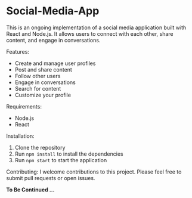 # Social-Media-App

This is an ongoing implementation of a social media application built with React and Node.js. It allows users to connect with each other, share content, and engage in conversations.

Features:
* Create and manage user profiles
* Post and share content
* Follow other users
* Engage in conversations
* Search for content
* Customize your profile

Requirements:
* Node.js
* React

Installation:
1. Clone the repository
2. Run `npm install` to install the dependencies
3. Run `npm start` to start the application

Contributing:
I welcome contributions to this project. Please feel free to submit pull requests or open issues.

**To Be Continued ...**
